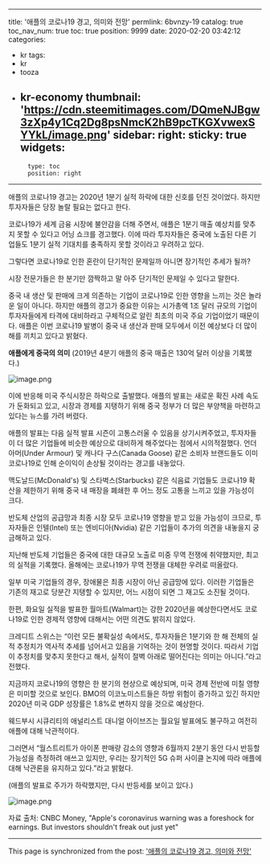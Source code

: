 
---
title: '애플의 코로나19 경고, 의미와 전망'
permlink: 6bvnzy-19
catalog: true
toc_nav_num: true
toc: true
position: 9999
date: 2020-02-20 03:42:12
categories:
- kr
tags:
- kr
- tooza
- kr-economy
thumbnail: 'https://cdn.steemitimages.com/DQmeNJBgw3zXp4y1Cq2Dg8psNmcK2hB9pcTKGXvwexSYYkL/image.png'
sidebar:
    right:
        sticky: true
widgets:
    -
        type: toc
        position: right
---


애플의 코로나19 경고는 2020년 1분기 실적 하락에 대한 신호를 던진 것이었다. 하지만 투자자들은 당장 놀랄 필요는 없다고 한다.


코로나19가 세계 금융 시장에 불안감을 더해 주면서, 애플은 1분기 매출 예상치를 맞추지 못할 수 있다고 어닝 쇼크를 경고했다. 이에 따라 투자자들은 중국에 노출된 다른 기업들도 1분기 실적 기대치를 충족하지 못할 것이라고 우려하고 있다.


그렇다면 코로나19로 인한 혼란이 단기적인 문제일까 아니면 장기적인 추세가 될까?


시장 전문가들은 한 분기만 깜짝하고 말 아주 단기적인 문제일 수 있다고 말한다.


중국 내 생산 및 판매에 크게 의존하는 기업이 코로나19로 인한 영향을 느끼는 것은 놀라운 일이 아니다. 하지만 애플의 경고가 중요한 이유는 시가총액 1조 달러 규모의 기업이 투자자들에게 타격에 대비하라고 구체적으로 알린 최초의 미국 주요 기업이었기 때문이다. 애플은 이번 코로나19 발병이 중국 내 생산과 판매 모두에서 이전 예상보다 더 많이 해를 끼치고 있다고 밝혔다.


**애플에게 중국의 의미**
(2019년 4분기 애플의 중국 매출은 130억 달러 이상을 기록했다.)

![image.png](https://cdn.steemitimages.com/DQmeNJBgw3zXp4y1Cq2Dg8psNmcK2hB9pcTKGXvwexSYYkL/image.png)


이에 반응해 미국 주식시장은 하락으로 출발했다. 애플의 발표는 새로운 확진 사례 속도가 둔화되고 있고, 시장과 경제를 지탱하기 위해 중국 정부가 더 많은 부양책을 마련하고 있다는 뉴스를 가려 버렸다.


애플의 발표는 다음 실적 발표 시즌이 고통스러울 수 있음을 상기시켜주었고, 투자자들이 더 많은 기업들에 비슷한 예상으로 대비하게 해주었다는 점에서 시의적절했다. 언더 아머(Under Armour) 및 캐나다 구스(Canada Goose) 같은 소비자 브랜드들도 이미 코로나19로 인해 순이익이 손상될 것이라는 경고를 내놓았다.


맥도날드(McDonald's) 및 스타벅스(Starbucks) 같은 식음료 기업들도 코로나19 확산을 제한하기 위해 중국 내 매장을 폐쇄한 후 어느 정도 고통을 느끼고 있을 가능성이 크다.


반도체 산업의 공급망과 최종 시장 모두 코로나19 영향을 받고 있을 가능성이 크므로, 투자자들은 인텔(Intel) 또는 엔비디아(Nvidia) 같은 기업들이 추가의 의견을 내놓을지 궁금해하고 있다.


지난해 반도체 기업들은 중국에 대한 대규모 노출로 미중 무역 전쟁에 취약했지만, 최고의 실적을 기록했다. 올해에는 코로나19가 무역 전쟁을 대체한 우려로 떠올랐다.


일부 미국 기업들의 경우, 장애물은 최종 시장이 아닌 공급망에 있다. 이러한 기업들은 기존의 재고로 당분간 지탱할 수 있지만, 어느 시점이 되면 그 재고도 소진될 것이다.


한편, 화요일 실적을 발표한 월마트(Walmart)는 강한 2020년을 예상한다면서도 코로나19로 인한 경제적 영향에 대해서는 어떤 의견도 밝히지 않았다.


크레디트 스위스는 “이런 모든 불확실성 속에서도, 투자자들은 1분기와 한 해 전체의 실적 추정치가 역사적 추세를 넘어서고 있음을 기억하는 것이 현명할 것이다. 따라서 기업이 추정치를 맞추지 못한다고 해서, 실적이 절벽 아래로 떨어진다는 의미는 아니다.”라고 전했다.


지금까지 코로나19의 영향은 한 분기의 현상으로 예상되며, 미국 경제 전반에 미칠 영향은 미미할 것으로 보인다. BMO의 이코노미스트들은 하방 위험이 증가하고 있긴 하지만 2020년 미국 GDP 성장률은 1.8%로 변하지 않을 것으로 예상한다.


웨드부시 시큐리티의 애널리스트 대니얼 아이브즈는 월요일 발표에도 불구하고 여전히 애플에 대해 낙관적이다.


그러면서 “월스트리트가 아이폰 판매량 감소의 영향과 6월까지 2분기 동안 다시 반등할 가능성을 측정하려 애쓰고 있지만, 우리는 장기적인 5G 슈퍼 사이클 논지에 따라 애플에 대해 낙관론을 유지하고 있다.”라고 밝혔다.

(애플의 발표로 주가가 하락했지만, 다시 반등세를 보이고 있다.)

![image.png](https://cdn.steemitimages.com/DQmeamqmpgyYmMA2cTX4TTtoSVtxwFqVuivQVzhPXfJdyzd/image.png)


자료 출처: CNBC Money, "Apple's coronavirus warning was a foreshock for earnings. But investors shouldn't freak out just yet"

- - -

This page is synchronized from the post: ['애플의 코로나19 경고, 의미와 전망'](https://steemit.com/@pius.pius/6bvnzy-19)
